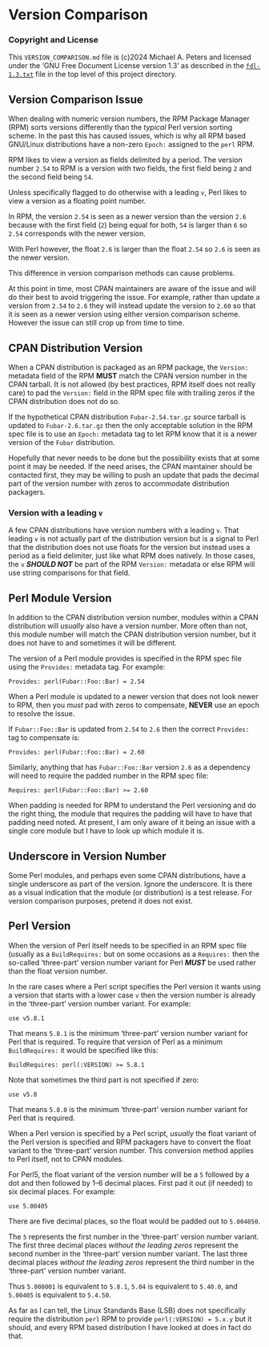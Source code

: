 Version Comparison
==================

### Copyright and License

This `VERSION_COMPARISON.md` file is (c)2024 Michael A. Peters and licensed
under the ‘GNU Free Document License version 1.3’ as described in the
[`fdl-1.3.txt`](fdl-1.3.txt) file in the top level of this project directory.


Version Comparison Issue
------------------------

When dealing with numeric version numbers, the RPM Package Manager (RPM) sorts
versions differently than the *typical* Perl version sorting scheme. In the
past this has caused issues, which is why all RPM based GNU/Linux distributions
have a non-zero `Epoch:` assigned to the `perl` RPM.

RPM likes to view a version as fields delimited by a period. The version number
`2.54` to RPM is a version with two fields, the first field being `2` and the
second field being `54`.

Unless specifically flagged to do otherwise with a leading `v`, Perl likes to
view a version as a floating point number.

In RPM, the version `2.54` is seen as a newer version than the version `2.6`
because with the first field (`2`) being equal for both, `54` is larger than `6`
so `2.54` corresponds with the newer version.

With Perl however, the float `2.6` is larger than the float `2.54` so `2.6` is
seen as the newer version.

This difference in version comparison methods can cause problems.

At this point in time, most CPAN maintainers are aware of the issue and will do
their best to avoid triggering the issue. For example, rather than update a
version from `2.54` to `2.6` they will instead update the version to `2.60` so
that it is seen as a newer version using either version comparison scheme.
However the issue can still crop up from time to time.


CPAN Distribution Version
-------------------------

When a CPAN distribution is packaged as an RPM package, the `Version:` metadata
field of the RPM __MUST__ match the CPAN version number in the CPAN tarball.
It is not allowed (by best practices, RPM itself does not really care) to pad
the `Version:` field in the RPM spec file with trailing zeros if the CPAN
distribution does not do so.

If the hypothetical CPAN distribution `Fubar-2.54.tar.gz` source tarball is
updated to `Fubar-2.6.tar.gz` then the only acceptable solution in the RPM
spec file is to use an `Epoch:` metadata tag to let RPM know that it is a newer
version of the `Fubar` distribution.

Hopefully that never needs to be done but the possibility exists that at some
point it may be needed. If the need arises, the CPAN maintainer should be
contacted first, they may be willing to push an update that pads the decimal
part of the version number with zeros to accommodate distribution packagers.

### Version with a leading `v`

A few CPAN distributions have version numbers with a leading `v`. That leading
`v` is not actually part of the distribution version but is a signal to Perl
that the distribution does not use floats for the version but instead uses a
period as a field delimiter, just like what RPM does natively. In those cases,
the `v` __*SHOULD NOT*__ be part of the RPM `Version:` metadata or else RPM
will use string comparisons for that field.


Perl Module Version
-------------------

In addition to the CPAN distribution version number, modules within a CPAN
distribution will *usually* also have a version number. More often than not,
this module number will match the CPAN distribution version number, but it does
not have to and sometimes it will be different.

The version of a Perl module provides is specified in the RPM spec file using
the `Provides:` metadata tag. For example:

    Provides: perl(Fubar::Foo::Bar) = 2.54

When a Perl module is updated to a newer version that does not look newer to
RPM, then you *must* pad with zeros to compensate, __NEVER__ use an epoch to
resolve the issue.

If `Fubar::Foo::Bar` is updated from `2.54` to `2.6` then the correct
`Provides:` tag to compensate is:

    Provides: perl(Fubar::Foo::Bar) = 2.60

Similarly, anything that has `Fubar::Foo::Bar` version `2.6` as a dependency
will need to require the padded number in the RPM spec file:

    Requires: perl(Fubar::Foo::Bar) >= 2.60

When padding is needed for RPM to understand the Perl versioning and do the
right thing, the module that requires the padding will have to have that padding
need noted. At present, I am only aware of it being an issue with a single core
module but I have to look up which module it is.


Underscore in Version Number
----------------------------

Some Perl modules, and perhaps even some CPAN distributions, have a single
underscore as part of the version. Ignore the underscore. It is there as a
visual indication that the module (or distribution) is a test release. For
version comparison purposes, pretend it does not exist.


Perl Version
------------

When the version of Perl itself needs to be specified in an RPM spec file
(usually as a `BuildRequires:` but on some occasions as a `Requires:` then the
so-called ‘three-part’ version number variant for Perl __*MUST*__ be used rather
than the float version number.

In the rare cases where a Perl script specifies the Perl version it wants using
a version that starts with a lower case `v` then the version number is already
in the ‘three-part’ version number variant. For example:

    use v5.8.1

That means `5.8.1` is the minimum ‘three-part’ version number variant for Perl
that is required. To require that version of Perl as a minimum `BuildRequires:`
it would be specified like this:

    BuildRequires: perl(:VERSION) >= 5.8.1

Note that sometimes the third part is not specified if zero:

    use v5.8

That means `5.8.0` is the minimum ‘three-part’ version number variant for Perl
that is required.

When a Perl version is specified by a Perl script, *usually* the float variant
of the Perl version is specified and RPM packagers have to convert the float
variant to the ‘three-part’ version number. This conversion method applies to
Perl itself, not to CPAN modules.

For Perl5, the float variant of the version number will be a `5` followed by a
dot and then followed by 1–6 decimal places. First pad it out (if needed) to
six decimal places. For example:

    use 5.00405

There are five decimal places, so the float would be padded out to `5.004050`.

The `5` represents the first number in the ‘three-part’ version number variant.
The first three decimal places *without the leading zeros* represent the second
number in the ‘three-part’ version number variant. The last three decimal places
*without the leading zeros* represent the third number in the ‘three-part’
version number variant.

Thus `5.008001` is equivalent to `5.8.1`, `5.04` is equivalent to `5.40.0`, and
`5.00405` is equivalent to `5.4.50`.

As far as I can tell, the Linux Standards Base (LSB) does not specifically
require the distribution `perl` RPM to provide `perl(:VERSION) = 5.x.y` but it
should, and every RPM based distribution I have looked at does in fact do that.



















